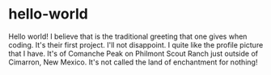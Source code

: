 # hello-world

Hello world! I believe that is the traditional greeting that one gives when coding. It's their first project. I'll not disappoint. I quite like the profile picture that I have. It's of Comanche Peak on Philmont Scout Ranch just outside of Cimarron, New Mexico. It's not called the land of enchantment for nothing!
